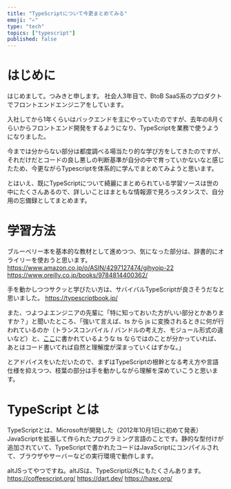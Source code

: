 ```yaml
---
title: "TypeScriptについて今更まとめてみる"
emoji: "✍️"
type: "tech"
topics: ["typescript"]
published: false
---
```

# はじめに
はじめまして。つみきと申します。
社会人3年目で、BtoB SaaS系のプロダクトでフロントエンドエンジニアをしています。

入社してから1年くらいはバックエンドを主にやっていたのですが、去年の8月くらいからフロントエンド開発をするようになり、TypeScriptを業務で使うようになりました。

今までは分からない部分は都度調べる場当たり的な学び方をしてきたのですが、それだけだとコードの良し悪しの判断基準が自分の中で育っていかないなと感じたため、今更ながらTypescriptを体系的に学んでまとめてみようと思います。

とはいえ、既にTypeScriptについて綺麗にまとめられている学習ソースは世の中にたくさんあるので、詳しいことはまともな情報源で見ろっスタンスで、自分用の忘備録としてまとめます。

# 学習方法
ブルーベリー本を基本的な教材として進めつつ、気になった部分は、辞書的にオライリーを使おうと思います。
https://www.amazon.co.jp/o/ASIN/4297127474/gihyojp-22
https://www.oreilly.co.jp/books/9784814400362/

手を動かしつつサクッと学びたい方は、サバイバルTypeScriptが良さそうだなと思いました。
https://typescriptbook.jp/

また、つよつよエンジニアの先輩に「特に知っておいた方がいい部分とかありますか？」と聞いたところ、「強いて言えば、ts から js に変換されるときに何が行われているのか（トランスコンパイル / バンドルの考え方、モジュール形式の違いなど）と、[ここ](https://typescriptbook.jp/overview)に書かれているような ts ならではのことが分かっていれば、あとはコード書いてれば自然と理解度が深まっていくはずかな。」

とアドバイスをいただいたので、まずはTypeScriptの根幹となる考え方や言語仕様を抑えつつ、枝葉の部分は手を動かしながら理解を深めていこうと思います。

# TypeScript とは
TypeScriptとは、Microsoftが開発した（2012年10月1日に初めて発表）JavaScriptを拡張して作られたプログラミング言語のことです。静的な型付けが追加されていて、TypeScriptで書かれたコードはJavaScriptにコンパイルされて、ブラウザやサーバーなどの実行環境で動作します。

altJSってやつですね。altJSは、TypeScript以外にもたくさんあります。
https://coffeescript.org/
https://dart.dev/
https://haxe.org/
